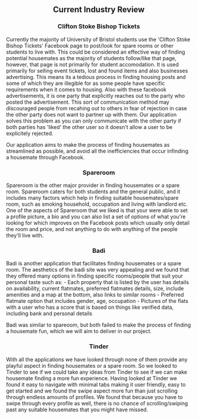 <h2 align="center"> <b> Current Industry Review </b> </h2>

<h3 align="center"> <b> Clifton Stoke Bishop Tickets </b> </h3>

<p align="left">Currently the majority of University of Bristol students use the 'Clifton Stoke Bishop Tickets' Facebook page to post/look for spare 
rooms or other students to live with. This could be considered an effective way of finding potential housemates as the majority of students follow/like 
that page, however, that page is not primarily for student accomodation. It is used primarily for selling event tickets, lost and found items and also 
businesses advertising. This means its a tedious process in finding housing posts and some of which they are illegible for as some people have specific 
requirements when it comes to housing. Also with these facebook advertisements, it is one party that explicitly reaches out to the party who posted the 
advertisement. This sort of communication method may discouraged people from recahing out to others in fear of rejection in case the other party does not 
want to partner up with them. Our application solves this problem as you can only communicate with the other party if both parties has 'liked' the other 
user so it doesn't allow a user to be explicitely rejected.
  
Our application aims to make the process of finding housemates as streamlined as possible, and avoid all the inefficiencies that occur infinding a 
housemate through Facebook.</p>

<h3 align="center"> <b> Spareroom </b> </h3>

<p align="left">Spareroom is the other major provider in finding housemates or a spare room. Spareroom caters for both students and the general public, 
and it includes many factors which help in finding suitable housemates/spare room, such as smoking household, occupation and living with landlord etc. 
One of the aspects of Spareroom that we liked is that your were able to set a profile picture, a bio and you can also list a set of options of what 
you're looking for which improves on the Facebook posts which usually only detail the room and price, and not anything to do with anything of the people 
they'll live with.</p>

<h3 align="center"> <b> Badi </b> </h3>

<p align="left"> Badi is another application that facilitates finding housemates or a spare room. The aesthetics of the badi site was very appealing 
and we found that they offered many options in finding specific rooms/people that suit your personal taste such as: 
- Each property that is listed by the user has details on availability, current flatmates, preferred flatmates details, size, include amenities and a map 
at the bottom, also links to similar rooms
- Preferred flatmate option that includes gender, age, occupation
- Pictures of the flats with a user who has a score that is based on things like verified data, including bank and personal details

Badi was similar to spareoom, but both failed to make the process of finding a housemate fun, which we will aim to deliver in our project.
</p>

<h3 align="center"> <b> Tinder </b> </h3>

<p align="left"> With all the applications we have looked through none of them provide any playful aspect in finding housemates or a spare room. So we 
looked to Tinder to see if we could take any ideas from Tinder to see if we can make housemate finding a more fun experience. Having looked at Tinder we 
found it easy to navigate with minimal tabs making it user friendly, easy to get started and we found the swipe aspect more fun than just scrolling 
through endless amounts of profiles. We found that because you have to swipe through every profile as well, there is no chance of scrolling/swiping past 
any suitable housemates that you might have missed.
</p>


